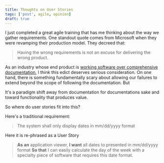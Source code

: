 ```yaml
---
title: Thoughts on User Stories
tags: ['post', agile, opinion]
draft: true
---
```


I just completed a great agile training that has me thinking about the way we gather requirements.  One standout quote comes from Microsoft when they were revamping their production model.  They decreed that:

> Having the wrong requirements is not an excuse for delivering the wrong product.

As an industry whose end product is [working software over comprehensive documentation][agile manifesto], I think this edict deserves serious consideration.  On one hand, there is something fundamentally scary about allowing our failures to extend beyond the scope of following the documentation.  But

It's a paradigm shift away from documentation for documentations sake and toward functionality that produces value.

So where do user stories fit into this?

Here's a traditional requirement:

> The system shall only display dates in mm/dd/yyyy format

Here it is re-phrased as a User Story

> **As an** application viewer,
> **I want** all dates to presented in mm/dd/yyyy format
> **So that** I can easily calculate the day of the week with a specialty piece of software that requires this date format.



[agile manifesto]: http://agilemanifesto.org/
